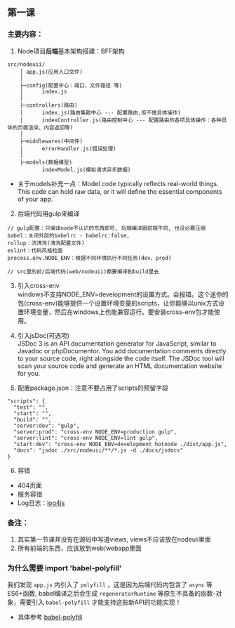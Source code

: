 ## 第一课

### 主要内容：

1. Node项目**后端**基本架构搭建：BFF架构
```
src/nodeuii/
    │ app.js(应用入口文件)
    │
    ├─config(配置中心：端口、文件路径 等)
    │      index.js
    │
    ├─controllers(路由)
    │      index.js(路由集散中心 --- 配置路由,但不做具体操作)
    │      indexController.js(路由控制中心 --- 配置路由的各项具体操作：各种具体的页面渲染、内容返回等)
    │
    ├─middlewares(中间件)
    │      errorHandler.js(错误处理)
    │
    ├─models(数据模型)
           indexModel.js(模拟请求异步数据)
```
- 关于models补充一点：Model code typically reflects real-world things. This code can hold raw data, or it will define the essential components of your app.


2. 后端代码用gulp来编译
```
// gulp配置：只编译node不认识的东西即可, 后端编译跟前端不同, 也没必要压缩
babel：关闭外部的babelrc - babelrc:false, 
rollup：流清洗(清洗配置文件)
eslint：代码风格检查
process.env.NODE_ENV：根据不同环境执行不同任务(dev、prod)

// src里的前/后端代码(web/nodeuii)都要编译到build里去
```

3. 引入cross-env    
windows不支持NODE_ENV=development的设置方式。会报错。这个迷你的包(cross-env)能够提供一个设置环境变量的scripts，让你能够以unix方式设置环境变量，然后在windows上也能兼容运行。要安装cross-env包才能使用。


4. 引入jsDoc(可选项)     
JSDoc 3 is an API documentation generator for JavaScript, similar to Javadoc or phpDocumentor. You add documentation comments directly to your source code, right alongside the code itself. The JSDoc tool will scan your source code and generate an HTML documentation website for you.


5. 配置package.json：注意不要占用了scripts的预留字段
```
"scripts": {
  "test": "",
  "start": "",
  "build": "",
  "server:dev": "gulp",
  "server:prod": "cross-env NODE_ENV=production gulp",
  "server:lint": "cross-env NODE_ENV=lint gulp",
  "start:dev": "cross-env NODE_ENV=development hotnode ./dist/app.js",
  "docs": "jsdoc ./src/nodeuii/**/*.js -d ./docs/jsdocs"
}
```


6. 容错
- 404页面
- 服务容错
- Log日志：[log4js](https://github.com/log4js-node/log4js-node)



### 备注：
1. 其实第一节课并没有在源码中写道views, views不应该放在nodeuii里面
2. 所有前端的东西，应该放到web/webapp里面

### 为什么需要 import 'babel-polyfill'
我们发现 `app.js` 内引入了 `polyfill` ，这是因为后端代码内包含了 `async` 等ES6+函数, babel编译之后会生成 `regeneratorRuntime` 等原生不具备的函数-对象，需要引入 `babel-polyfill` 才能支持这些新API的功能实现！
- 具体参考 [babel-polyfill](https://www.babeljs.cn/docs/usage/polyfill/)